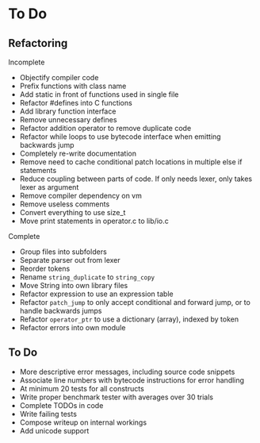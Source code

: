 
To Do
=====


## Refactoring

Incomplete

* Objectify compiler code
* Prefix functions with class name
* Add static in front of functions used in single file
* Refactor #defines into C functions
* Add library function interface
* Remove unnecessary defines
* Refactor addition operator to remove duplicate code
* Refactor while loops to use bytecode interface when emitting backwards jump
* Completely re-write documentation
* Remove need to cache conditional patch locations in multiple else if statements
* Reduce coupling between parts of code. If only needs lexer, only takes lexer as argument
* Remove compiler dependency on vm
* Remove useless comments
* Convert everything to use size_t
* Move print statements in operator.c to lib/io.c

Complete

* Group files into subfolders
* Separate parser out from lexer
* Reorder tokens
* Rename `string_duplicate` to `string_copy`
* Move String into own library files
* Refactor expression to use an expression table
* Refactor `patch_jump` to only accept conditional and forward jump, or to handle backwards jumps
* Refactor `operator_ptr` to use a dictionary (array), indexed by token
* Refactor errors into own module


## To Do

* More descriptive error messages, including source code snippets
* Associate line numbers with bytecode instructions for error handling
* At minimum 20 tests for all constructs
* Write proper benchmark tester with averages over 30 trials
* Complete TODOs in code
* Write failing tests
* Compose writeup on internal workings
* Add unicode support
